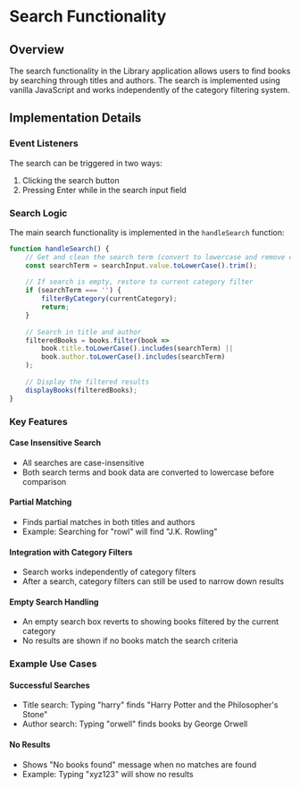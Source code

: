 # Search Functionality

## Overview
The search functionality in the Library application allows users to find books by searching through titles and authors. The search is implemented using vanilla JavaScript and works independently of the category filtering system.

## Implementation Details

### Event Listeners
The search can be triggered in two ways:
1. Clicking the search button
2. Pressing Enter while in the search input field

### Search Logic
The main search functionality is implemented in the `handleSearch` function:

```javascript
function handleSearch() {
    // Get and clean the search term (convert to lowercase and remove extra spaces)
    const searchTerm = searchInput.value.toLowerCase().trim();
    
    // If search is empty, restore to current category filter
    if (searchTerm === '') {
        filterByCategory(currentCategory);
        return;
    }
    
    // Search in title and author
    filteredBooks = books.filter(book => 
        book.title.toLowerCase().includes(searchTerm) || 
        book.author.toLowerCase().includes(searchTerm)
    );
    
    // Display the filtered results
    displayBooks(filteredBooks);
}
```

### Key Features

#### Case Insensitive Search
- All searches are case-insensitive
- Both search terms and book data are converted to lowercase before comparison

#### Partial Matching
- Finds partial matches in both titles and authors
- Example: Searching for "rowl" will find "J.K. Rowling"

#### Integration with Category Filters
- Search works independently of category filters
- After a search, category filters can still be used to narrow down results

#### Empty Search Handling
- An empty search box reverts to showing books filtered by the current category
- No results are shown if no books match the search criteria

### Example Use Cases

#### Successful Searches
- Title search: Typing "harry" finds "Harry Potter and the Philosopher's Stone"
- Author search: Typing "orwell" finds books by George Orwell

#### No Results
- Shows "No books found" message when no matches are found
- Example: Typing "xyz123" will show no results
